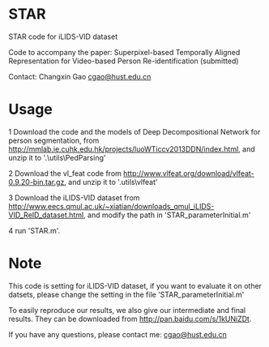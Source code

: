 # STAR
STAR code for iLIDS-VID dataset

Code to accompany the paper:
	Superpixel-based Temporally Aligned Representation for Video-based Person Re-identification (submitted)

Contact: Changxin Gao <cgao@hust.edu.cn>

# Usage
1 Download the code and the models of Deep Decompositional Network for person segmentation, from http://mmlab.ie.cuhk.edu.hk/projects/luoWTiccv2013DDN/index.html, and unzip it to '.\utils\PedParsing'

2 Download the vl_feat code from http://www.vlfeat.org/download/vlfeat-0.9.20-bin.tar.gz, and unzip it to '.utils\vlfeat\'

3 Download the iLIDS-VID dataset from http://www.eecs.qmul.ac.uk/~xiatian/downloads_qmul_iLIDS-VID_ReID_dataset.html, and modify the path in 'STAR_parameterInitial.m'

4 run 'STAR.m'.

# Note
This code is setting for iLIDS-VID dataset, if you want to evaluate it on other datsets, please change the setting in the file 'STAR_parameterInitial.m'

To easily reproduce our results, we also give our intermediate and final results. They can be downloaded from http://pan.baidu.com/s/1kUNiZDt.

If you have any questions, please contact me: cgao@hust.edu.cn
